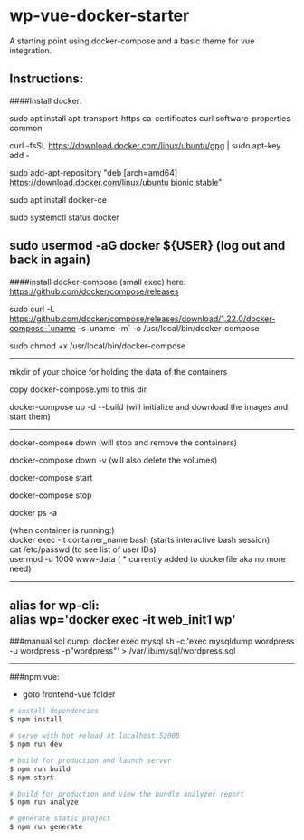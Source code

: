 # wp-vue-docker-starter

A starting point using docker-compose and a basic theme for vue integration.


## Instructions:

####Install docker:

sudo apt install apt-transport-https ca-certificates curl software-properties-common

curl -fsSL https://download.docker.com/linux/ubuntu/gpg | sudo apt-key add -

sudo add-apt-repository "deb [arch=amd64] https://download.docker.com/linux/ubuntu bionic stable"

sudo apt install docker-ce

sudo systemctl status docker

sudo usermod -aG docker ${USER}
(log out and back in again)
---
####install docker-compose (small exec)
here: https://github.com/docker/compose/releases

sudo curl -L https://github.com/docker/compose/releases/download/1.22.0/docker-compose-`uname -s`-`uname -m` -o /usr/local/bin/docker-compose

sudo chmod +x /usr/local/bin/docker-compose

---

mkdir of your choice for holding the data of the containers

copy docker-compose.yml to this dir

docker-compose up -d --build  (will initialize and download the images and start them)

---

docker-compose down (will stop and remove the containers)

docker-compose down -v (will also delete the volumes)

docker-compose start

docker-compose stop

docker ps -a

(when container is running:)<br/>
docker exec -it container_name bash   (starts interactive bash session) <br/>
cat /etc/passwd  (to see list of user IDs)<br/>
usermod -u 1000 www-data  ( * currently added to dockerfile aka no more need)

---

alias for wp-cli:<br/>
alias wp='docker exec -it web_init1 wp'
---
###manual sql dump:
docker exec mysql sh -c 'exec mysqldump wordpress -u wordpress -p"wordpress"' > /var/lib/mysql/wordpress.sql

---

###npm vue:

* goto frontend-vue folder
``` bash
# install dependencies
$ npm install

# serve with hot reload at localhost:52000
$ npm run dev

# build for production and launch server
$ npm run build
$ npm start

# build for production and view the bundle analyzer report
$ npm run analyze

# generate static project
$ npm run generate
```
